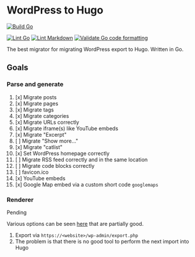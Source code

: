 # WordPress to Hugo

[![Build Go](https://github.com/ashishb/wp2hugo/actions/workflows/build-go.yaml/badge.svg)](https://github.com/ashishb/wp2hugo/actions/workflows/build-go.yaml)

[![Lint Go](https://github.com/ashishb/wp2hugo/actions/workflows/lint-go.yaml/badge.svg)](https://github.com/ashishb/wp2hugo/actions/workflows/lint-go.yaml)
[![Lint Markdown](https://github.com/ashishb/wp2hugo/actions/workflows/lint-markdown.yaml/badge.svg)](https://github.com/ashishb/wp2hugo/actions/workflows/lint-markdown.yaml)
[![Validate Go code formatting](https://github.com/ashishb/wp2hugo/actions/workflows/format-go.yaml/badge.svg)](https://github.com/ashishb/wp2hugo/actions/workflows/format-go.yaml)

The best migrator for migrating WordPress export to Hugo.
Written in Go.

## Goals

### Parse and generate

1. [x] Migrate posts
1. [x] Migrate pages
1. [x] Migrate tags
1. [x] Migrate categories
1. [x] Migrate URLs correctly
1. [x] Migrate iframe(s) like YouTube embeds
1. [x] Migrate "Excerpt"
1. [ ] Migrate "Show more..."
1. [x] Migrate "catlist"
1. [x] Set WordPress homepage correctly
1. [ ] Migrate RSS feed correctly and in the same location
1. [ ] Migrate code blocks correctly
1. [ ] favicon.ico
1. [x] YouTube embeds
1. [x] Google Map embed via a custom short code `googlemaps`

### Renderer

Pending

Various options can be seen [here](https://gohugo.io/tools/migrations/)
that are partially good.

1. Export via `https://<website>/wp-admin/export.php`
1. The problem is that there is no good tool to perform the next import into Hugo
